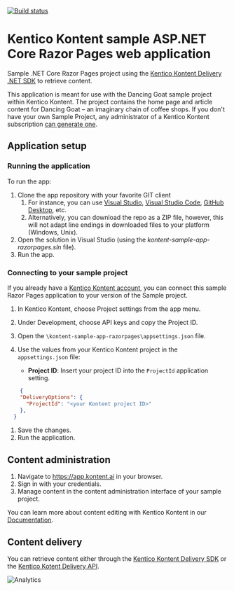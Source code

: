 [![Build status](https://ci.appveyor.com/api/projects/status/7irge9no1pk1wytc/branch/master?svg=true)](https://ci.appveyor.com/project/kentico/kontent-sample-app-razorpages/branch/master)

# Kentico Kontent sample ASP.NET Core Razor Pages web application
Sample .NET Core Razor Pages project using the [Kentico Kontent Delivery .NET SDK](https://github.com/Kentico/kontent-delivery-sdk-net) to retrieve content.

This application is meant for use with the Dancing Goat sample project within Kentico Kontent. The project contains the home page and article content for Dancing Goat – an imaginary chain of coffee shops. If you don't have your own Sample Project, any administrator of a Kentico Kontent subscription [can generate one](https://app.kontent.ai/sample-project-generator).

## Application setup

### Running the application
To run the app:
1. Clone the app repository with your favorite GIT client
   1. For instance, you can use [Visual Studio](https://www.visualstudio.com/vs/), [Visual Studio Code](https://code.visualstudio.com/), [GitHub Desktop](https://desktop.github.com/), etc.
   1. Alternatively, you can download the repo as a ZIP file, however, this will not adapt line endings in downloaded files to your platform (Windows, Unix).
1. Open the solution in Visual Studio (using the _kontent-sample-app-razorpages.sln_ file).
1. Run the app.

### Connecting to your sample project
If you already have a [Kentico Kontent account](https://app.kontent.ai), you can connect this sample Razor Pages application to your version of the Sample project.

1. In Kentico Kontent, choose Project settings from the app menu.
1. Under Development, choose API keys and copy the Project ID.
1. Open the `\kontent-sample-app-razorpages\appsettings.json` file.
1. Use the values from your Kentico Kontent project in the `appsettings.json` file:

    * **Project ID**: Insert your project ID into the `ProjectId` application setting.

```json
    {
    "DeliveryOptions": {
      "ProjectId": "<your Kontent project ID>"
    },
  }
```
1. Save the changes.
1. Run the application.

## Content administration
1. Navigate to <https://app.kontent.ai> in your browser.
1. Sign in with your credentials.
1. Manage content in the content administration interface of your sample project.

You can learn more about content editing with Kentico Kontent in our [Documentation](https://docs.kontent.ai/).

## Content delivery
You can retrieve content either through the [Kentico Kontent Delivery SDK](https://github.com/Kentico/kontent-delivery-sdk-net) or the [Kentico Kotent Delivery API](https://docs.kontent.ai/reference/kentico-kontent-apis-overview).

![Analytics](https://kentico-ga-beacon.azurewebsites.net/api/UA-69014260-4/Kentico/kontent-sample-app-razorpages?pixel)

